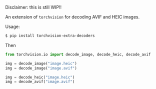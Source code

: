 Disclaimer: this is still WIP!!


An extension of `torchvision` for decoding AVIF and HEIC images.

Usage:

```bash
$ pip install torchvision-extra-decoders
```

Then

```py
from torchvision.io import decode_image, decode_heic, decode_avif

img = decode_image("image.heic")
img = decode_image("image.avif")

img = decode_heic("image.heic")
img = decode_avif("image.avif")
```
